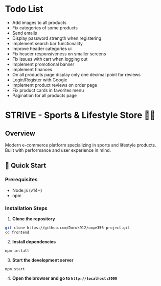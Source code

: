 # Todo List
* Add images to all products
* Fix categories of some products
* Send emails
* Display password strength when registering
* Implement search bar functionality
* Improve header categories ui
* Fix header responsiveness on smaller screens
* Fix issues with cart when logging out
* Implement promotional banner
* Implement finances
* On all products page display only one decimal point for reviews
* Login/Register with Google
* Implement product reviews on order page
* Fix product cards in favorites menu
* Pagination for all products page

# STRIVE - Sports & Lifestyle Store 🏃‍♂️

## Overview
Modern e-commerce platform specializing in sports and lifestyle products. Built with performance and user experience in mind.

## 🚀 Quick Start

### Prerequisites
* Node.js (v14+)
* npm

### Installation Steps

1. **Clone the repository**
```bash
git clone https://github.com/Doruk912/cmpe356-project.git
cd frontend
```
2. **Install dependencies**
```bash
npm install
```
3. **Start the development server**
```bash
npm start
```
4. **Open the browser and go to `http://localhost:3000`**


